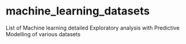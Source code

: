 # machine_learning_datasets
List of Machine learning detailed Exploratory analysis with Predictive Modelling of various datasets
